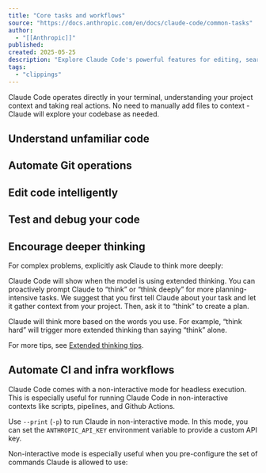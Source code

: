 ```yaml
---
title: "Core tasks and workflows"
source: "https://docs.anthropic.com/en/docs/claude-code/common-tasks"
author:
  - "[[Anthropic]]"
published:
created: 2025-05-25
description: "Explore Claude Code's powerful features for editing, searching, testing, and automating your development workflow."
tags:
  - "clippings"
---
```

Claude Code operates directly in your terminal, understanding your project context and taking real actions. No need to manually add files to context - Claude will explore your codebase as needed.

## Understand unfamiliar code

## Automate Git operations

## Edit code intelligently

## Test and debug your code

## Encourage deeper thinking

For complex problems, explicitly ask Claude to think more deeply:

Claude Code will show when the model is using extended thinking. You can proactively prompt Claude to “think” or “think deeply” for more planning-intensive tasks. We suggest that you first tell Claude about your task and let it gather context from your project. Then, ask it to “think” to create a plan.

Claude will think more based on the words you use. For example, “think hard” will trigger more extended thinking than saying “think” alone.

For more tips, see [Extended thinking tips](https://docs.anthropic.com/en/docs/build-with-claude/prompt-engineering/extended-thinking-tips).

## Automate CI and infra workflows

Claude Code comes with a non-interactive mode for headless execution. This is especially useful for running Claude Code in non-interactive contexts like scripts, pipelines, and Github Actions.

Use `--print` (`-p`) to run Claude in non-interactive mode. In this mode, you can set the `ANTHROPIC_API_KEY` environment variable to provide a custom API key.

Non-interactive mode is especially useful when you pre-configure the set of commands Claude is allowed to use: